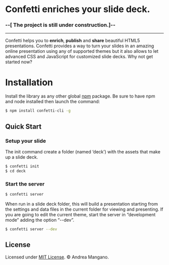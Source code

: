 # Confetti enriches your slide deck.
### --[ The project is still under construction.]--
---

Confetti helps you to **enrich**, **publish** and **share** beautiful HTML5 presentations.
Confetti provides a way to turn your slides in an amazing online presentation
using any of supported themes but it also allows to let advanced CSS and
JavaScript for customized slide decks. Why not get started now?

# Installation

Install the library as any other global [npm](https://www.npmjs.com) package. Be sure to have npm and node installed then launch the command:

``` bash
$ npm install confetti-cli -g
```

## Quick Start

### Setup your slide

The init command create a folder (named ‘deck’) with the assets that make up a slide deck.

``` bash
$ confetti init
$ cd deck
```

### Start the server

``` bash
$ confetti server
```
When run in a slide deck folder, this will build a presentation starting from the settings and data files in the current folder for viewing and presenting.
If you are going to edit the current theme, start the server in “development mode” adding the option “--dev”.

``` bash
$ confetti server --dev
```

## License

Licensed under [MIT License](LICENSE). © Andrea Mangano.
